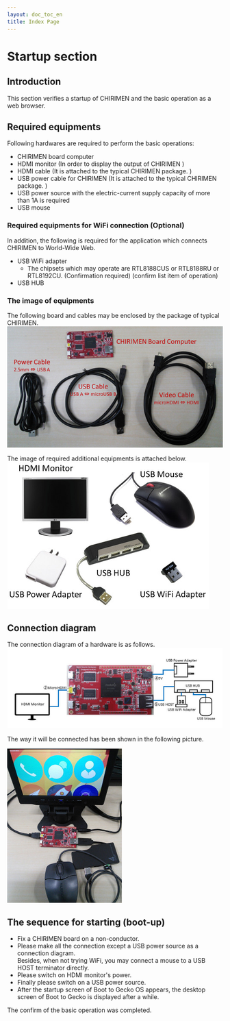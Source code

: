 ```yaml
---
layout: doc_toc_en
title: Index Page
---
```

# Startup section

## Introduction
This section verifies a startup of CHIRIMEN and the basic operation as a web browser.

## Required equipments
Following hardwares are required to perform the basic operations:  

- CHIRIMEN board computer
- HDMI monitor (In order to display the output of CHIRIMEN )
- HDMI cable (It is attached to the typical CHIRIMEN package. )
- USB power cable for CHIRIMEN  (It is attached to the typical CHIRIMEN package. )
- USB power source with the electric-current supply capacity of more than 1A is required
- USB mouse

### Required equipments for WiFi connection (Optional)
In addition, the following is required for the application which connects CHIRIMEN to World-Wide Web.

- USB WiFi adapter
  - The chipsets which may operate are RTL8188CUS or RTL8188RU or RTL8192CU. (Confirmation required)   (confirm list item of operation) 
- USB HUB


### The image of equipments
The following board and cables may be enclosed by the package of typical CHIRIMEN.
![chirimen_package](../images/chirimen_package.jpg) 

The image of required additional equipments is attached below.
![chirimen_required_options](../images/chirimen_required_options.jpg) 

## Connection diagram
The connection diagram of a hardware is as follows.
![chirimen_basic_conf](../images/chirimen_basic_conf.jpg) 

The way it will be connected has been shown in the following picture.

![chirimen_basic_conf_photo](../images/chirimen_basic_conf_photo.jpg) 

## The sequence for starting (boot-up)

- Fix a CHIRIMEN board on a non-conductor.
- Please make all the connection except a USB power source as a connection diagram.  
Besides, when not trying WiFi, you may connect a mouse to a USB HOST terminator directly.
- Please switch on HDMI monitor's power.
- Finally please switch on a USB power source.
- After the startup screen of Boot to Gecko OS appears, the desktop screen of Boot to Gecko is displayed after a while.

The confirm of the basic operation was completed.